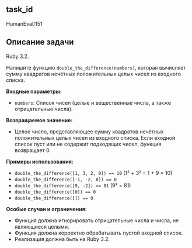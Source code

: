 ## task_id
HumanEval/151

## Описание задачи
Ruby 3.2.

Напишите функцию `double_the_difference(numbers)`, которая вычисляет сумму квадратов нечётных положительных целых чисел из входного списка.

**Входные параметры:**

* `numbers`: Список чисел (целые и вещественные числа, а также отрицательные числа).

**Возвращаемое значение:**

* Целое число, представляющее сумму квадратов нечётных положительных целых чисел из входного списка.  Если входной список пуст или не содержит подходящих чисел, функция возвращает 0.

**Примеры использования:**

* `double_the_difference([1, 3, 2, 0]) == 10` (1² + 3² = 1 + 9 = 10)
* `double_the_difference([-1, -2, 0]) == 0`
* `double_the_difference([9, -2]) == 81` (9² = 81)
* `double_the_difference([0]) == 0`
* `double_the_difference([]) == 0`


**Особые случаи и ограничения:**

* Функция должна игнорировать отрицательные числа и числа, не являющиеся целыми.
* Функция должна корректно обрабатывать пустой входной список.
* Реализация должна быть на Ruby 3.2.

